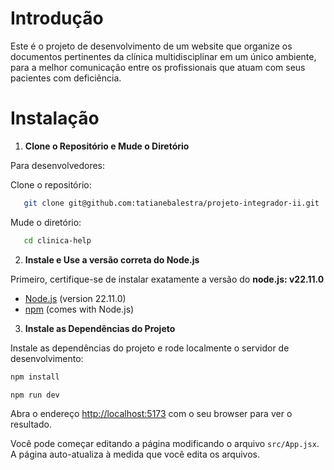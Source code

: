 # Introdução

Este é o projeto de desenvolvimento de um website que organize os documentos pertinentes da clínica multidisciplinar em um único ambiente, para a melhor comunicação entre os profissionais que atuam com seus pacientes com deficiência.

# Instalação

1. **Clone o Repositório e Mude o Diretório**

Para desenvolvedores:

Clone o repositório:
```bash
   git clone git@github.com:tatianebalestra/projeto-integrador-ii.git
```
Mude o diretório:
```bash
   cd clinica-help
```

2. **Instale e Use a versão correta do Node.js**

Primeiro, certifique-se de instalar exatamente a versão do **node.js: v22.11.0**
- [Node.js](https://nodejs.org/) (version 22.11.0)
- [npm](https://www.npmjs.com/get-npm) (comes with Node.js)

3. **Instale as Dependências do Projeto**

Instale as dependências do projeto e rode localmente o servidor de desenvolvimento:

```bash
npm install

npm run dev
```

Abra o endereço [http://localhost:5173](http://localhost:5173) com o seu browser para ver o resultado.

Você pode começar editando a página modificando o arquivo `src/App.jsx`. A página auto-atualiza à medida que você edita os arquivos.

